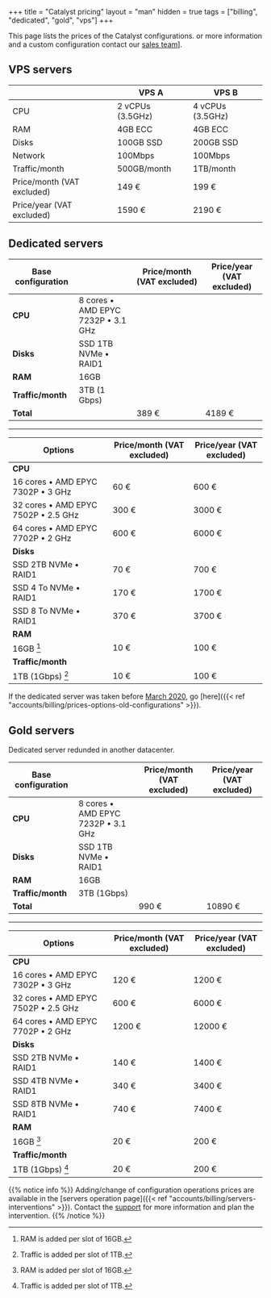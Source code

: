 +++
title = "Catalyst pricing"
layout = "man"
hidden = true
tags = ["billing", "dedicated", "gold", "vps"]
+++

This page lists the prices of the Catalyst configurations. or more information and a custom configuration contact our [sales team](https://www.alwaysdata.com/en/catalyst/)].

## VPS servers

|                            | VPS A            | VPS B            |
|----------------------------|------------------|------------------|
| CPU                        | 2 vCPUs (3.5GHz) | 4 vCPUs (3.5GHz) |
| RAM                        | 4GB ECC          | 4GB ECC          |
| Disks                      | 100GB SSD        | 200GB SSD        |
| Network                    | 100Mbps          | 100Mbps          |
| Traffic/month              | 500GB/month      | 1TB/month        |
| Price/month (VAT excluded) | 149 €            | 199 €            |
| Price/year (VAT excluded)  | 1590 €           | 2190 €           |

## Dedicated servers

| Base configuration    |                                    | Price/month (VAT excluded) | Price/year (VAT excluded) |
| --------------------- | ---------------------------------- | -------------------------- | ------------------------- |
| **CPU**               | 8 cores • AMD EPYC 7232P • 3.1 GHz |                            |                           |
| **Disks**             | SSD 1TB NVMe • RAID1               |                            |                           |
| **RAM**               | 16GB                               |                            |                           |
| **Traffic/month**     | 3TB (1 Gbps)                       |                            |                           |
| **Total**             |                                    | 389 €                      | 4189 €                    |

---

| Options                             | Price/month (VAT excluded) | Price/year (VAT excluded) |
| ----------------------------------- | -------------------------- | ------------------------- |
| **CPU**                             |                            |                           |
| 16 cores • AMD EPYC 7302P • 3 GHz   | 60 €                       | 600 €                     |
| 32 cores • AMD EPYC 7502P • 2.5 GHz | 300 €                      | 3000 €                    |
| 64 cores • AMD EPYC 7702P • 2 GHz   | 600 €                      | 6000 €                    |
| **Disks**                           |                            |                           |
| SSD 2TB NVMe • RAID1                | 70 €                       | 700 €                     |
| SSD 4 To NVMe • RAID1               | 170 €                      | 1700 €                    |
| SSD 8 To NVMe • RAID1               | 370 €                      | 3700 €                    |
| **RAM**                             |                            |                           |
| 16GB [^1]                           | 10 €                       | 100 €                     |
| **Traffic/month**                   |                            |                           |
| 1TB (1Gbps) [^2]                    | 10 €                       | 100 €                     |

If the dedicated server was taken before [March 2020](https://blog.alwaysdata.com/en/2020/03/03/harderware-better-faster-stronger/), go [here]({{< ref "accounts/billing/prices-options-old-configurations" >}}).

## Gold servers

Dedicated server redunded in another datacenter.

| Base configuration    |                                    | Price/month (VAT excluded) | Price/year (VAT excluded) |
| --------------------- | ---------------------------------- | -------------------------- | ------------------------- |
| **CPU**               | 8 cores • AMD EPYC 7232P • 3.1 GHz |                            |                           |
| **Disks**             | SSD 1TB NVMe • RAID1               |                            |                           |
| **RAM**               | 16GB                               |                            |                           |
| **Traffic/month**     | 3TB (1Gbps)                        |                            |                           |
| **Total**             |                                    | 990 €                      | 10890 €                   |

---

| Options                             | Price/month (VAT excluded) | Price/year (VAT excluded) |
| ----------------------------------- | -------------------------- | ------------------------- |
| **CPU**                             |                            |                           |
| 16 cores • AMD EPYC 7302P • 3 GHz   | 120 €                      | 1200 €                    |
| 32 cores • AMD EPYC 7502P • 2.5 GHz | 600 €                      | 6000 €                    |
| 64 cores • AMD EPYC 7702P • 2 GHz   | 1200 €                     | 12000 €                   |
| **Disks**                           |                            |                           |
| SSD 2TB NVMe • RAID1                | 140 €                      | 1400 €                    |
| SSD 4TB NVMe • RAID1                | 340 €                      | 3400 €                    |
| SSD 8TB NVMe • RAID1                | 740 €      	             | 7400 €                    |
| **RAM**                             |        	             |                           |
| 16GB [^1]                           | 20 €		             | 200 €                     |
| **Traffic/month**                   |      		             |                           |
| 1TB (1Gbps) [^2]                    | 20 €                       | 200 €                     |


{{% notice info %}}
Adding/change of configuration operations prices are available in the [servers operation page]({{< ref "accounts/billing/servers-interventions" >}}). Contact the [support](https://admin.alwaysdata.com/support/add/) for more information and plan the intervention.
{{% /notice %}}

[^1]: RAM is added per slot of 16GB.
[^2]: Traffic is added per slot of 1TB.
